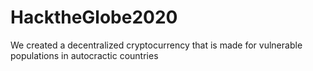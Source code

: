 # HacktheGlobe2020
We created a decentralized cryptocurrency that is made for vulnerable populations in autocractic countries

